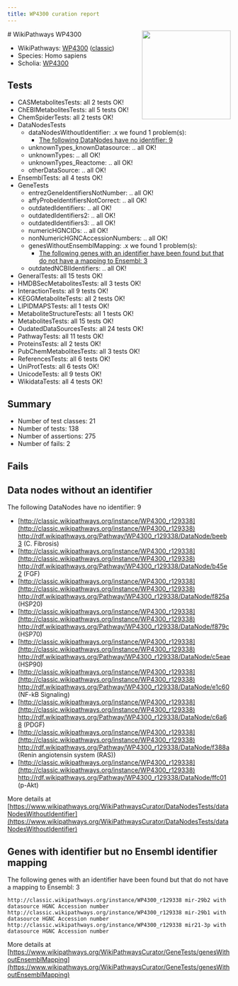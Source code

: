 ```yaml
---
title: WP4300 curation report
---
```


<img style="float: right; width: 200px" src="https://upload.wikimedia.org/wikipedia/commons/thumb/8/83/Wplogo_with_text_500.png/640px-Wplogo_with_text_500.png" />
# WikiPathways WP4300

* WikiPathways: [WP4300](https://wikipathways.org/pathways/WP4300) ([classic](https://classic.wikipathways.org/instance/WP4300))
* Species: Homo sapiens
* Scholia: [WP4300](https://scholia.toolforge.org/wikipathways/WP4300)
## Tests
* CASMetabolitesTests: all 2 tests OK!
* ChEBIMetabolitesTests: all 5 tests OK!
* ChemSpiderTests: all 2 tests OK!
* DataNodesTests
    * dataNodesWithoutIdentifier: .x we found 1 problem(s):
        * [The following DataNodes have no identifier: 9](#d2d32fa8)
    * unknownTypes_knownDatasource: .. all OK!
    * unknownTypes: .. all OK!
    * unknownTypes_Reactome: .. all OK!
    * otherDataSource: .. all OK!
* EnsemblTests: all 4 tests OK!
* GeneTests
    * entrezGeneIdentifiersNotNumber: .. all OK!
    * affyProbeIdentifiersNotCorrect: .. all OK!
    * outdatedIdentifiers: .. all OK!
    * outdatedIdentifiers2: .. all OK!
    * outdatedIdentifiers3: .. all OK!
    * numericHGNCIDs: .. all OK!
    * nonNumericHGNCAccessionNumbers: .. all OK!
    * genesWithoutEnsemblMapping: .x we found 1 problem(s):
        * [The following genes with an identifier have been found but that do not have a mapping to Ensembl: 3](#40286d85)
    * outdatedNCBIIdentifiers: .. all OK!
* GeneralTests: all 15 tests OK!
* HMDBSecMetabolitesTests: all 3 tests OK!
* InteractionTests: all 9 tests OK!
* KEGGMetaboliteTests: all 2 tests OK!
* LIPIDMAPSTests: all 1 tests OK!
* MetaboliteStructureTests: all 1 tests OK!
* MetabolitesTests: all 15 tests OK!
* OudatedDataSourcesTests: all 24 tests OK!
* PathwayTests: all 11 tests OK!
* ProteinsTests: all 2 tests OK!
* PubChemMetabolitesTests: all 3 tests OK!
* ReferencesTests: all 6 tests OK!
* UniProtTests: all 6 tests OK!
* UnicodeTests: all 9 tests OK!
* WikidataTests: all 4 tests OK!


## Summary

* Number of test classes: 21
* Number of tests: 138
* Number of assertions: 275
* Number of fails: 2

## Fails

<a name="d2d32fa8" />

## Data nodes without an identifier

The following DataNodes have no identifier: 9

* [http://classic.wikipathways.org/instance/WP4300_r129338](http://classic.wikipathways.org/instance/WP4300_r129338) http://rdf.wikipathways.org/Pathway/WP4300_r129338/DataNode/beeb3 (C. Fibrosis)
* [http://classic.wikipathways.org/instance/WP4300_r129338](http://classic.wikipathways.org/instance/WP4300_r129338) http://rdf.wikipathways.org/Pathway/WP4300_r129338/DataNode/b45e2 (FGF)
* [http://classic.wikipathways.org/instance/WP4300_r129338](http://classic.wikipathways.org/instance/WP4300_r129338) http://rdf.wikipathways.org/Pathway/WP4300_r129338/DataNode/f825a (HSP20)
* [http://classic.wikipathways.org/instance/WP4300_r129338](http://classic.wikipathways.org/instance/WP4300_r129338) http://rdf.wikipathways.org/Pathway/WP4300_r129338/DataNode/f879c (HSP70)
* [http://classic.wikipathways.org/instance/WP4300_r129338](http://classic.wikipathways.org/instance/WP4300_r129338) http://rdf.wikipathways.org/Pathway/WP4300_r129338/DataNode/c5eae (HSP90)
* [http://classic.wikipathways.org/instance/WP4300_r129338](http://classic.wikipathways.org/instance/WP4300_r129338) http://rdf.wikipathways.org/Pathway/WP4300_r129338/DataNode/e1c60 (NF-kB Signaling)
* [http://classic.wikipathways.org/instance/WP4300_r129338](http://classic.wikipathways.org/instance/WP4300_r129338) http://rdf.wikipathways.org/Pathway/WP4300_r129338/DataNode/c6a68 (PDGF)
* [http://classic.wikipathways.org/instance/WP4300_r129338](http://classic.wikipathways.org/instance/WP4300_r129338) http://rdf.wikipathways.org/Pathway/WP4300_r129338/DataNode/f388a (Renin angiotensin
system (RAS))
* [http://classic.wikipathways.org/instance/WP4300_r129338](http://classic.wikipathways.org/instance/WP4300_r129338) http://rdf.wikipathways.org/Pathway/WP4300_r129338/DataNode/ffc01 (p-Akt)


More details at [https://www.wikipathways.org/WikiPathwaysCurator/DataNodesTests/dataNodesWithoutIdentifier](https://www.wikipathways.org/WikiPathwaysCurator/DataNodesTests/dataNodesWithoutIdentifier)

<a name="40286d85" />

## Genes with identifier but no Ensembl identifier mapping

The following genes with an identifier have been found but that do not have a mapping to Ensembl: 3
```
http://classic.wikipathways.org/instance/WP4300_r129338 mir-29b2 with datasource HGNC Accession number
http://classic.wikipathways.org/instance/WP4300_r129338 mir-29b1 with datasource HGNC Accession number
http://classic.wikipathways.org/instance/WP4300_r129338 mir21-3p with datasource HGNC Accession number
```

More details at [https://www.wikipathways.org/WikiPathwaysCurator/GeneTests/genesWithoutEnsemblMapping](https://www.wikipathways.org/WikiPathwaysCurator/GeneTests/genesWithoutEnsemblMapping)

